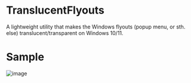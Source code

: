 # TranslucentFlyouts
A lightweight utility that makes the Windows flyouts (popup menu, or sth. else) translucent/transparent on Windows 10/11.
# Sample
![image](TranslucentFlyoutsUI/sample_popupmenu.bmp)
